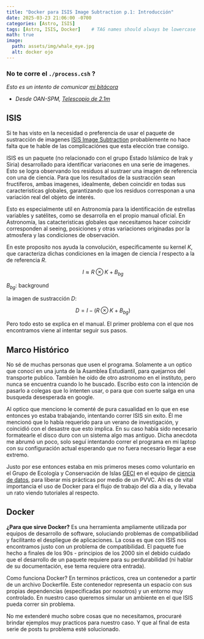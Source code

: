 ```yaml
---
title: "Docker para ISIS Image Subtraction p.1: Introducción"
date: 2025-03-23 21:06:00 -0700
categories: [Astro, ISIS]
tags: [Astro, ISIS, Docker]    # TAG names should always be lowercase
math: true
image:
  path: assets/img/whale_eye.jpg
  alt: docker ojo
---
```


### No te corre el `./process.csh` ?

*Esto es un intento de comunicar [mi bitácora](https://veiled-foxtail-58f.notion.site/ISIS-docker-10747b4dc47e809c835ff61c5a42b4bf)*

* _Desde OAN-SPM, [Telescopio de 2.1m](https://www.astrossp.unam.mx/es/usuarios/telescopios/tel2m)_

## ISIS 

Si te has visto en la necesidad o preferencia de usar el paquete de sustracción de imagenes [ISIS Image Subtraction](https://www.iap.fr/useriap/alard/package.html) probablemente no hace falta que te hable de las complicaciónes que esta elección trae consigo. 


ISIS es un paquete (no relacionado con el grupo Estado Islámico de Irak y Siria) desarrollado para identificar variacones en una serie de imagenes. Esto se logra observando los residuos al sustraer una imagen de referencia con una de ciencia. Para que los resultados de la sustracción sean fructiferos, ambas imagenes, idealmente, deben coincidir en todas sus caracteristicas globales, garantizando que los residuos corresponan a una variación real del objeto de interés. 


Esto es especialmente util en Astronomía para la identificación de estrellas variables y satélites, como se desarrolla en el propio manual oficial. En Astronomía, las catacteristicas globales que necesitamos hacer coincidir corresponden al seeing, posiciones y otras variaciones originadas por la atmosfera y las condiciones de observación.

En este proposito nos ayuda la convolución, especificamente su kernel $K$, que caracteriza dichas condiciones en la imagen de ciencia $I$ respecto a la de referencia $R$.

$$
  I \approx R \otimes K + B_{bg}
$$

$B_{bg}$: background

la imagen de sustracción $D$: 

$$
  D = I - ( R \otimes K + B_{bg})
$$

Pero todo esto se explica en el manual. El primer problema con el que nos encontramos viene al intentar seguir sus pasos.

## Marco Histórico  

No sé de muchas personas que usen el programa. Solamente a un optico que conocí en una junta de la Asamblea Estudiantil, para quejarnos del transporte publico. También he oído de otro astronomo en el instituto, pero nunca se encuentra cuando lo he buscado. Escribo esto con la intención de pasarlo a colegas que lo intenten usar, o para que con suerte salga en una busqueda desesperada en google. 

Al optico que menciono le comenté de pura casualidad en lo que en ese entonces yo estaba trabajando, intentando correr ISIS sin exito. Él me mencionó que lo había requerido para un verano de investigación, y coincidió con el desastre que esto implica. En su caso había sido necesario formatearle el disco duro con un sistema algo mas antiguo. Dicha anecdota me abrumó un poco, solo seguí intentando correr el programa en mi laptop con su configuración actual esperando que no fuera necesario llegar a ese extremo. 

Justo por ese entonces estaba en mis primeros meses como voluntario en el Grupo de Ecología y Conservación de Islas [GECI](https://islas.org.mx/#gsc.tab=0) en el equipo de [ciencia de datos](https://islas.dev/blog/), para liberar mis prácticas por medio de un PVVC. Ahi es de vital importancia el uso de Docker para el flujo de trabajo del día a día, y llevaba un rato viendo tutoriales al respecto. 

## Docker

**¿Para que sirve Docker?**
Es una herramienta ampliamente utilizada por equipos de desarrollo de software, soluciando problemas de compatibilidad y facilitanto el despliegue de aplicaciones. 
La cosa es que con ISIS nos encontramos justo con un problema de compatibilidad. El paquete fue hecho a finales de los 90s - principios de los 2000 sin el debido cuidado que el desarrollo de un paquete requiere para su perdurabilidad (ni hablar de su documentación, ese tema requiere otra entrada). 

Como funciona Docker? En terminos prácticos, crea un contenedor a partir de un archivo Dockerfile. Este contenedor representa un espacio con sus propias dependencias (especificadas por nosotros) y un entorno muy controlado. En nuestro caso queremos simular un ambiente en el que ISIS pueda correr sin problema. 

No me extenderé mucho sobre cosas que no necesitamos, procuraré brindar ejemplos muy practicos para nuestro caso. Y que al final de esta serie de posts tu problema esté solucionado. 

<br>
<br>
